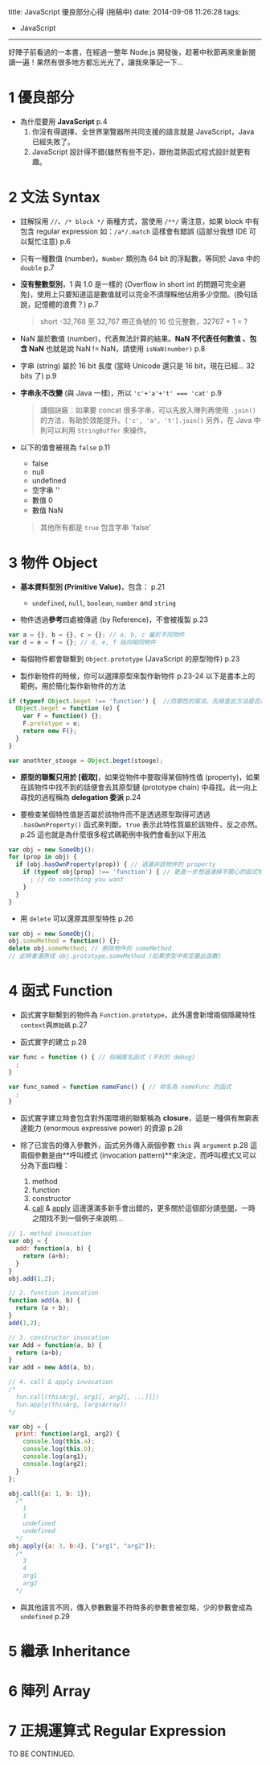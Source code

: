 title: JavaScript 優良部分心得 (拖稿中)
date: 2014-09-08 11:26:28
tags:
  - JavaScript
---

好陣子前看過的一本書，在經過一整年 Node.js 開發後，趁著中秋節再來重新閱讀一遍！果然有很多地方都忘光光了，讓我來筆記一下...

<!-- more -->

1 優良部分
==========

- 為什麼要用 **JavaScript** p.4
  1. 你沒有得選擇，全世界瀏覽器所共同支援的語言就是 JavaScript，Java 已經失敗了。
  2. JavaScript 設計得不錯(雖然有些不足)，跟他混熟函式程式設計就更有趣。

2 文法 Syntax
=============

- 註解採用 `//`、`/* block */` 兩種方式，當使用 `/**/` 需注意，如果 block 中有包含 regular expression 如：`/a*/.match` 這樣會有錯誤 (這部分我想 IDE 可以幫忙注意) p.6

- 只有一種數值 (number)，`Number` 類別為 64 bit 的浮點數，等同於 Java 中的 `double` p.7

- **沒有整數型別**，1 與 1.0 是一樣的 (Overflow in short int 的問題可完全避免)，使用上只要知道這是數值就可以完全不須理睬他佔用多少空間。(換句話說，記憶體的浪費？) p.7
  > short -32,768 至 32,767 帶正負號的 16 位元整數，32767 + 1 = ?

- NaN 屬於數值 (number)，代表無法計算的結果。**NaN 不代表任何數值 、包含 NaN** 也就是說 NaN != NaN，請使用 `isNaN(number)` p.8

- 字串 (string) 屬於 16 bit 長度 (當時 Unicode 還只是 16 bit，現在已經... 32 bits 了) p.9

- **字串永不改變** (與 Java 一樣)，所以 `'c'+'a'+'t' === 'cat'` p.9
  > 講個訣竅：如果要 concat 很多字串，可以先放入陣列再使用 `.join()` 的方法，有助於效能提升。`['c', 'a', 't'].join()`
  > 另外，在 Java 中則可以利用 `StringBuffer` 來操作。

- 以下的值會被視為 `false` p.11
  - false
  - null
  - undefined
  - 空字串 ''
  - 數值 0
  - 數值 NaN
  > 其他所有都是 `true` 包含字串 'false'


3 物件 Object
=============

- **基本資料型別 (Primitive Value)**，包含： p.21
  - `undefined`, `null`, `boolean`, `number` and `string`

- 物件透過**參考**四處被傳遞 (by Reference)，不會被複製 p.23
```js
var a = {}, b = {}, c = {}; // a, b, c 屬於不同物件
var d = e = f = {}; // d, e, f 指向相同物件
```

- 每個物件都會聯繫到 `Object.prototype` (JavaScript 的原型物件) p.23

- 製作新物件的時候，你可以選擇原型來製作新物件 p.23-24
  以下是書本上的範例，用於簡化製作新物件的方法
```js
if (typeof Object.beget !== 'function') {  //防禦性的寫法，先檢查此方法是否已存在
  Object.beget = function (o) {
    var F = function() {};
    F.prototype = o;
    return new F();
  }
}

var anothter_stooge = Object.beget(stooge);
```

- **原型的聯繫只用於 [截取]**，如果從物件中要取得某個特性值 (property)，如果在該物件中找不到的話便會去其原型鏈 (prototype chain) 中尋找。此一向上尋找的過程稱為 **delegation 委派** p.24

- 要檢查某個特性值是否屬於該物件而不是透過原型取得可透過 `.hasOwnProperty()` 函式來判斷。`true` 表示此特性質屬於該物件，反之亦然。p.25
  這也就是為什麼很多程式碼範例中我們會看到以下用法
```js
var obj = new SomeObj();
for (prop in obj) {
  if (obj.hasOwnProperty(prop)) { // 過濾非該物件的 property
    if (typeof obj[prop] !== 'function') { // 更進一步想過濾掉不關心的函式特性
      ; // do something you want
    }
  }
}
```

- 用 `delete` 可以還原其原型特性 p.26
```js
var obj = new SomeObj();
obj.someMethod = function() {};
delete obj.someMethod; // 刪除物件的 someMethod
// 此時會還原成 obj.prototype.someMethod (如果原型中有定義此函數)
```

4 函式 Function
===============

- 函式實字聯繫到的物件為 `Function.prototype`，此外還會新增兩個隱藏特性`context`與`原始碼` p.27

- 函式實字的建立 p.28
```js
var func = function () { // 俗稱匿名函式 (不利於 debug)
  ;
}

var func_named = function nameFunc() { // 命名為 nameFunc 的函式
  ;
}
```

- 函式實字建立時會包含對外圍環境的聯繫稱為 **closure**，這是一種俱有無窮表達能力 (enormous expressive power) 的資源 p.28

- 除了已宣告的傳入參數外，函式另外傳入兩個參數 `this` 與 `argument` p.28
  這兩個參數是由**呼叫模式 (invocation pattern)**來決定，而呼叫模式又可以分為下面四種：
  1. method
  2. function
  3. constructor
  4. [call](https://developer.mozilla.org/zh-TW/docs/Web/JavaScript/Reference/Global_Objects/Function/call) & [apply](https://developer.mozilla.org/en-US/docs/Web/JavaScript/Reference/Global_Objects/Function/apply)
    這邊還滿多新手會出錯的，更多關於這個部分請[參閱](https://developer.mozilla.org/en-US/docs/Web/JavaScript/Reference/Operators/this)，一時之間找不到一個例子來說明...
```js
// 1. method invocation
var obj = {
  add: function(a, b) {
    return (a+b);
  }
}
obj.add(1,2);

// 2. function invocation
function add(a, b) {
  return (a + b);
}
add(1,2);

// 3. constructor invocation
var Add = function(a, b) {
  return (a+b);
}
var add = new Add(a, b);

// 4. call & apply invocation
/*
  fun.call(thisArg[, arg1[, arg2[, ...]]])
  fun.apply(thisArg, [argsArray])
*/

var obj = {
  print: function(arg1, arg2) {
    console.log(this.a);
    console.log(this.b);
    console.log(arg1);
    console.log(arg2);
  }
};

obj.call({a: 1, b: 1});
  /*
    1
    1
    undefined
    undefined
  */
obj.apply({a: 3, b:4}, ["arg1", "arg2"]);
  /*
    3
    4
    arg1
    arg2
  */
```

- 與其他語言不同，傳入參數數量不符時多的參數會被忽略，少的參數會成為 `undefined` p.29


5 繼承 Inheritance
==================

6 陣列 Array
==============

7 正規運算式 Regular Expression
=================================


TO BE CONTINUED.


